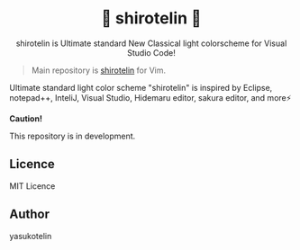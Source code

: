 <h1 align="center">🎉 shirotelin 🎉</h1>

<p align="center">shirotelin is Ultimate standard New Classical light colorscheme for Visual Studio Code!</p>

> Main repository is [shirotelin](https://github.com/yasukotelin/shirotelin) for Vim.

Ultimate standard light color scheme "shirotelin" is inspired by Eclipse, notepad++, InteliJ, Visual Studio, Hidemaru editor, sakura editor, and more⚡

**Caution!**

This repository is in development.

## Licence

MIT Licence

## Author

yasukotelin
